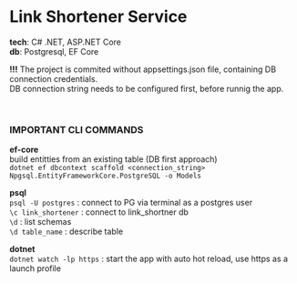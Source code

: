 <h1>Link Shortener Service</h1>

**tech**: C# .NET, ASP.NET Core <br>
**db**: Postgresql, EF Core

**!!!** The project is commited without appsettings.json file, containing DB connection credentials. <br>
DB connection string needs to be configured first, before runnig the app.

</br>
<h3>IMPORTANT CLI COMMANDS</h3>

**ef-core** </br>
build entitties from an existing table (DB first approach) </br>
 `dotnet ef dbcontext scaffold <connection_string> Npgsql.EntityFrameworkCore.PostgreSQL -o Models`

**psql** </br>
 `psql -U postgres` : connect to PG via terminal as a postgres user </br>
 `\c link_shortener` : connect to link_shortner db </br>
 `\d` : list schemas </br>
 `\d table_name` : describe table </br>

**dotnet**</br>
`dotnet watch -lp https` : start the app with auto hot reload, use https as a launch profile

